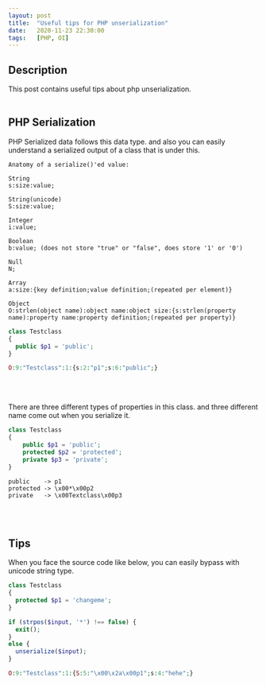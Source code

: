```yaml
---
layout: post
title:  "Useful tips for PHP unserialization"
date:   2020-11-23 22:30:00
tags:   [PHP, OI]
---
```


## Description
This post contains useful tips about php unserialization.
<br/>
<br/>


## PHP Serialization
PHP Serialized data follows this data type. and also you can easily understand a serialized output of a class that is under this.

```
Anatomy of a serialize()'ed value:

String
s:size:value;

String(unicode)
S:size:value;

Integer
i:value;

Boolean
b:value; (does not store "true" or "false", does store '1' or '0')

Null
N;

Array
a:size:{key definition;value definition;(repeated per element)}

Object
O:strlen(object name):object name:object size:{s:strlen(property name):property name:property definition;(repeated per property)}
```
```php
class Testclass
{
  public $p1 = 'public';
}
```
```php
O:9:"Testclass":1:{s:2:"p1";s:6:"public";}
```
<br/>
<br/>


There are three different types of properties in this class. and three different name come out when you serialize it.
```php
class Testclass
{
    public $p1 = 'public';
    protected $p2 = 'protected';
    private $p3 = 'private';
}
```
```
public    -> p1
protected -> \x00*\x00p2
private   -> \x00Textclass\x00p3
```
<br/>
<br/>


## Tips
When you face the source code like below, you can easily bypass with unicode string type.

```php
class Testclass
{
  protected $p1 = 'changeme';
}

if (strpos($input, '*') !== false) {
  exit();
}
else {
  unserialize($input);
}
```
```php
O:9:"Testclass":1:{S:5:"\x00\x2a\x00p1";s:4:"hehe";}
```
